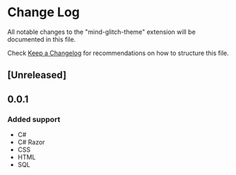 # Change Log

All notable changes to the "mind-glitch-theme" extension will be documented in this file.

Check [Keep a Changelog](http://keepachangelog.com/) for recommendations on how to structure this file.

## [Unreleased]

## 0.0.1 

### Added support
- C#
- C# Razor
- CSS
- HTML
- SQL